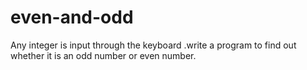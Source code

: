 # even-and-odd
Any integer is input through the keyboard .write a program  to find out whether it is an odd number or even number.
